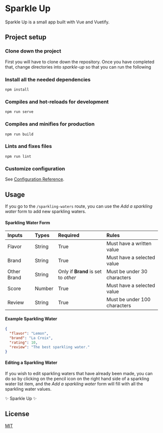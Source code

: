 # Sparkle Up

Sparkle Up is a small app built with Vue and Vuetify.

## Project setup

### Clone down the project

First you will have to clone down the repository. Once you have completed that, change directories into _sparkle-up_ so that you can run the following

### Install all the needed dependencies

```
npm install
```

### Compiles and hot-reloads for development

```
npm run serve
```

### Compiles and minifies for production

```
npm run build
```

### Lints and fixes files

```
npm run lint
```

### Customize configuration

See [Configuration Reference](https://cli.vuejs.org/config/).

## Usage

If you go to the `/sparkling-waters` route, you can use the _Add a sparkling water_ form to add new sparkling waters.

#### Sparkling Water Form

| Inputs      | Types       | Required                            | Rules                        |
| :---        | :---        | :---                                | :---                         |
| Flavor      | String      | True                                | Must have a written value    |
| Brand       | String      | True                                | Must have a selected value   |
| Other Brand | String      | Only if **Brand** is set to _other_ | Must be under 30 characters  |
| Score       | Number      | True                                | Must have a selected value   |
| Review      | String      | True                                | Must be under 100 characters |

#### Example Sparkling Water

```json
{
  "flavor": "Lemon",
  "brand": "La Croix",
  "rating": 10,
  "review": "The best sparkling water."
}
```

#### Editing a Sparkling Water

If you wish to edit sparkling waters that have already been made, you can do so by clicking on the pencil icon on the right hand side of a sparkling water list item, and the _Add a sparkling water_ form will fill with all the sparkling water values.

&#10024; Sparkle Up &#10024;

## License

[MIT](https://choosealicense.com/licenses/mit/)

